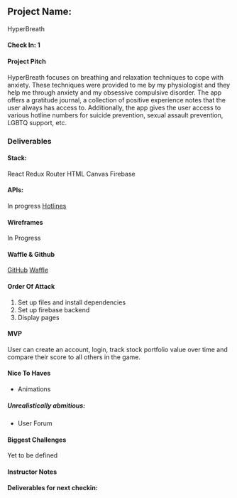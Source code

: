## Project Name:

HyperBreath

#### Check In: 1

#### Project Pitch
HyperBreath focuses on breathing and relaxation techniques to cope with anxiety. These techniques were provided to me by my physiologist and they help me through anxiety and my obsessive compulsive disorder. The app offers a gratitude journal, a collection of positive experience notes that the user always has access to. Additionally, the app gives the user access to various hotline numbers for suicide prevention, sexual assault prevention, LGBTQ support, etc.

### Deliverables

#### Stack:

React
Redux
Router
HTML Canvas
Firebase

#### APIs:

In progress
[Hotlines](http://www.teenhealthandwellness.com/static/hotlines#Suicide)

#### Wireframes

In Progress

#### Waffle & Github

[GitHub](https://github.com/JorgeEdPerezGa)
[Waffle](https://waffle.io/jorgeedperezga)

#### Order Of Attack

1. Set up files and install dependencies
2. Set up firebase backend
3. Display pages

#### MVP

User can create an account, login, track stock portfolio value over time and compare their score to all others in the game.

#### Nice To Haves

* Animations

##### Unrealistically abmitious:
* User Forum

#### Biggest Challenges

Yet to be defined

#### Instructor Notes

#### Deliverables for next checkin:

